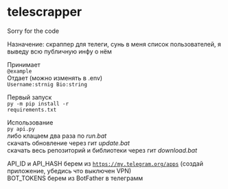 # telescrapper
Sorry for the code

Назначение: скраппер для телеги, сунь в меня список пользователей, я выведу всю публичную инфу о нём

Принимает<br/>
<code>@example</code><br/>
Отдает (можно изменять в .env)</br>
<code>Username:strnig Bio:string</code><br/>

Первый запуск <br/>
<code>py -m pip install -r requirements.txt</code><br/>
  
Использование <br/>
<code>py api.py</code><br/>
либо клацаем два раза по <i>run.bat</i> <br/>
скачать обновление через гит <i>update.bat</i> <br/>
скачать весь репозиторий и библиотеки через гит <i>download.bat</i> <br/>

API_ID и API_HASH берем из <code>https://my.telegram.org/apps</code> (создай приложение, убедись что выключен VPN)<br/>
BOT_TOKENS берем из BotFather в телеграмм

